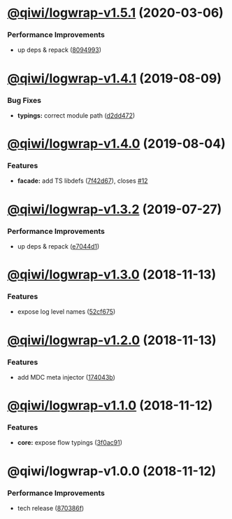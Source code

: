 # [@qiwi/logwrap-v1.5.1](https://github.com/qiwi/logwrap/compare/v1.5.0...v1.5.1) (2020-03-06)


### Performance Improvements

* up deps & repack ([8094993](https://github.com/qiwi/logwrap/commit/8094993))

# [@qiwi/logwrap-v1.4.1](https://github.com/qiwi/logwrap/compare/v1.4.0...v1.4.1) (2019-08-09)


### Bug Fixes

* **typings:** correct module path ([d2dd472](https://github.com/qiwi/logwrap/commit/d2dd472))

# [@qiwi/logwrap-v1.4.0](https://github.com/qiwi/logwrap/compare/v1.3.2...v1.4.0) (2019-08-04)


### Features

* **facade:** add TS libdefs ([7f42d67](https://github.com/qiwi/logwrap/commit/7f42d67)), closes [#12](https://github.com/qiwi/logwrap/issues/12)

# [@qiwi/logwrap-v1.3.2](https://github.com/qiwi/logwrap/compare/v1.3.1...v1.3.2) (2019-07-27)


### Performance Improvements

* up deps & repack ([e7044d1](https://github.com/qiwi/logwrap/commit/e7044d1))

# [@qiwi/logwrap-v1.3.0](https://github.com/qiwi/logwrap/compare/v1.2.0...v1.3.0) (2018-11-13)


### Features

* expose log level names ([52cf675](https://github.com/qiwi/logwrap/commit/52cf675))

# [@qiwi/logwrap-v1.2.0](https://github.com/qiwi/logwrap/compare/v1.1.0...v1.2.0) (2018-11-13)


### Features

* add MDC meta injector ([174043b](https://github.com/qiwi/logwrap/commit/174043b))

# [@qiwi/logwrap-v1.1.0](https://github.com/qiwi/logwrap/compare/v1.0.0...v1.1.0) (2018-11-12)


### Features

* **core:** expose flow typings ([3f0ac91](https://github.com/qiwi/logwrap/commit/3f0ac91))

# @qiwi/logwrap-v1.0.0 (2018-11-12)


### Performance Improvements

* tech release ([870386f](https://github.com/qiwi/logwrap/commit/870386f))
